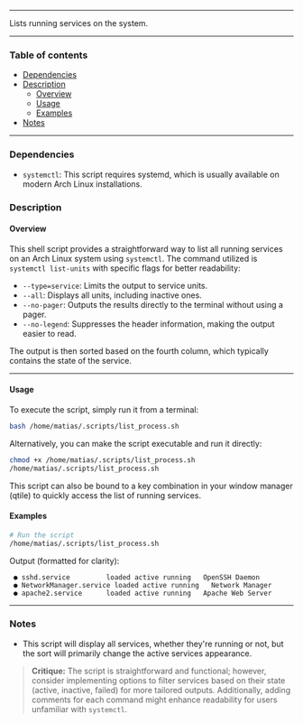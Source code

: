 
---

Lists running services on the system.

---

### Table of contents

- [Dependencies](#dependencies)
- [Description](#description)
    - [Overview](#overview)
    - [Usage](#usage)
    - [Examples](#examples)
- [Notes](#notes)

---

<a name="dependencies" />

### Dependencies

- `systemctl`: This script requires systemd, which is usually available on modern Arch Linux installations.

<a name="description" />

### Description

<a name="overview" />

#### Overview

This shell script provides a straightforward way to list all running services on an Arch Linux system using `systemctl`. The command utilized is `systemctl list-units` with specific flags for better readability:

- `--type=service`: Limits the output to service units.
- `--all`: Displays all units, including inactive ones.
- `--no-pager`: Outputs the results directly to the terminal without using a pager.
- `--no-legend`: Suppresses the header information, making the output easier to read.

The output is then sorted based on the fourth column, which typically contains the state of the service.

---

<a name="usage" />

#### Usage

To execute the script, simply run it from a terminal:

```bash
bash /home/matias/.scripts/list_process.sh
```

Alternatively, you can make the script executable and run it directly:

```bash
chmod +x /home/matias/.scripts/list_process.sh
/home/matias/.scripts/list_process.sh
```

This script can also be bound to a key combination in your window manager (qtile) to quickly access the list of running services.

<a name="examples" />

#### Examples

```bash
# Run the script
/home/matias/.scripts/list_process.sh
```

Output (formatted for clarity):

```
 ● sshd.service         loaded active running   OpenSSH Daemon
 ● NetworkManager.service loaded active running   Network Manager
 ● apache2.service      loaded active running   Apache Web Server
```

---

<a name="notes" />

### Notes

- This script will display all services, whether they're running or not, but the sort will primarily change the active services appearance.

> **Critique:** The script is straightforward and functional; however, consider implementing options to filter services based on their state (active, inactive, failed) for more tailored outputs. Additionally, adding comments for each command might enhance readability for users unfamiliar with `systemctl`.